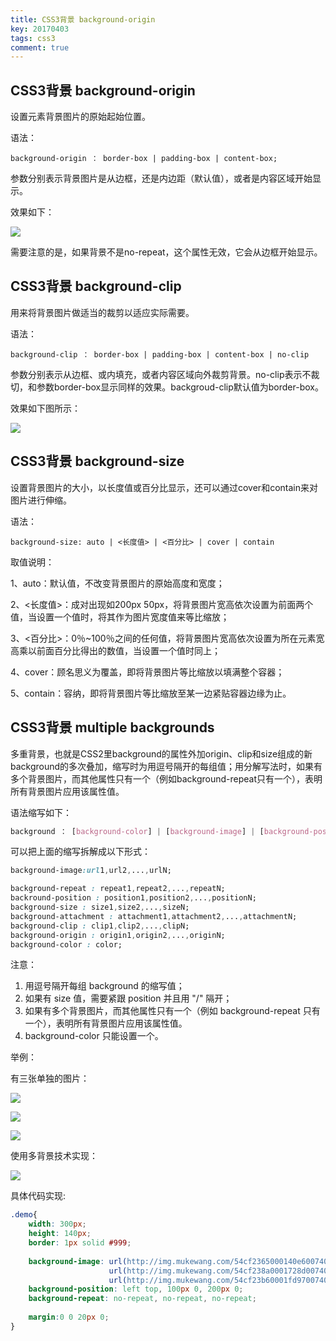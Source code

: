 ```yaml
---
title: CSS3背景 background-origin
key: 20170403
tags: css3
comment: true
---
```


## CSS3背景 background-origin

设置元素背景图片的原始起始位置。

语法：

```
background-origin ： border-box | padding-box | content-box;
```

参数分别表示背景图片是从边框，还是内边距（默认值），或者是内容区域开始显示。

效果如下：

![][1]

需要注意的是，如果背景不是no-repeat，这个属性无效，它会从边框开始显示。

## CSS3背景 background-clip

用来将背景图片做适当的裁剪以适应实际需要。

语法：

```
background-clip ： border-box | padding-box | content-box | no-clip
```

参数分别表示从边框、或内填充，或者内容区域向外裁剪背景。no-clip表示不裁切，和参数border-box显示同样的效果。backgroud-clip默认值为border-box。

效果如下图所示：

![][2]

## CSS3背景 background-size

设置背景图片的大小，以长度值或百分比显示，还可以通过cover和contain来对图片进行伸缩。

语法：
```
background-size: auto | <长度值> | <百分比> | cover | contain
```

取值说明：

1、auto：默认值，不改变背景图片的原始高度和宽度；

2、<长度值>：成对出现如200px 50px，将背景图片宽高依次设置为前面两个值，当设置一个值时，将其作为图片宽度值来等比缩放；

3、<百分比>：0％~100％之间的任何值，将背景图片宽高依次设置为所在元素宽高乘以前面百分比得出的数值，当设置一个值时同上；

4、cover：顾名思义为覆盖，即将背景图片等比缩放以填满整个容器；

5、contain：容纳，即将背景图片等比缩放至某一边紧贴容器边缘为止。


## CSS3背景 multiple backgrounds

多重背景，也就是CSS2里background的属性外加origin、clip和size组成的新background的多次叠加，缩写时为用逗号隔开的每组值；用分解写法时，如果有多个背景图片，而其他属性只有一个（例如background-repeat只有一个），表明所有背景图片应用该属性值。

语法缩写如下：
```css
background ： [background-color] | [background-image] | [background-position][/background-size] | [background-repeat] | [background-attachment] | [background-clip] | [background-origin],...
```

可以把上面的缩写拆解成以下形式：

```css
background-image:url1,url2,...,urlN;

background-repeat : repeat1,repeat2,...,repeatN;
backround-position : position1,position2,...,positionN;
background-size : size1,size2,...,sizeN;
background-attachment : attachment1,attachment2,...,attachmentN;
background-clip : clip1,clip2,...,clipN;
background-origin : origin1,origin2,...,originN;
background-color : color;
```

注意：

1. 用逗号隔开每组 background 的缩写值；
2. 如果有 size 值，需要紧跟 position 并且用 "/" 隔开；
3. 如果有多个背景图片，而其他属性只有一个（例如 background-repeat 只有一个），表明所有背景图片应用该属性值。
4. background-color 只能设置一个。

举例：

有三张单独的图片：

![][3]

![][4]

![][5]

使用多背景技术实现：

![][6]

具体代码实现:

```css
.demo{
    width: 300px;
    height: 140px;
    border: 1px solid #999;
    
    background-image: url(http://img.mukewang.com/54cf2365000140e600740095.jpg),
                      url(http://img.mukewang.com/54cf238a0001728d00740095.jpg),
                      url(http://img.mukewang.com/54cf23b60001fd9700740096.jpg);
    background-position: left top, 100px 0, 200px 0;
    background-repeat: no-repeat, no-repeat, no-repeat;
    
    margin:0 0 20px 0;
}
```


  [1]: http://img.mukewang.com/531003de0001166903660166.jpg
  [2]: http://img.mukewang.com/5310065d0001c95103660166.jpg
  [3]: http://img.mukewang.com/54cf2365000140e600740095.jpg
  [4]: http://img.mukewang.com/54cf238a0001728d00740095.jpg
  [5]: http://img.mukewang.com/54cf23b60001fd9700740096.jpg
  [6]: http://img.mukewang.com/54cf289200013de502790094.jpg